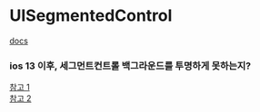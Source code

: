 # UISegmentedControl

[docs](https://developer.apple.com/documentation/uikit/uisegmentedcontrol)  

### ios 13 이후, 세그먼트컨트롤 백그라운드를 투명하게 못하는지?
[참고 1](https://rdovhaliuk.medium.com/ios-13-uisegmentedcontrol-3-important-changes-d3a94fdd6763)  
[참고 2](https://itecnote.com/tecnote/ios-how-to-change-the-colors-of-a-segment-in-a-uisegmentedcontrol-in-ios-13/)
